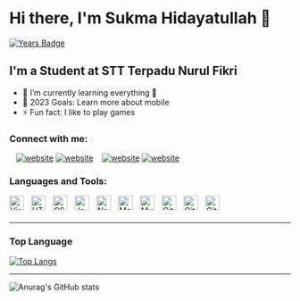 # Hi there, I'm Sukma Hidayatullah 👋 
[![Years Badge](https://badges.pufler.dev/years/{larven313})](https://badges.pufler.dev)

## I'm a Student at STT Terpadu Nurul Fikri

- 🌱 I’m currently learning everything 🤣
- 🥅 2023 Goals: Learn more about mobile
- ⚡ Fun fact: I like to play games

### Connect with me:

&nbsp;&nbsp;
[![website](./img/linkedin-light.svg)](https://linkedin.com/in/codeSTACKr#gh-light-mode-only)
[![website](./img/linkedin-dark.svg)](https://linkedin.com/in/codeSTACKr#gh-dark-mode-only)
&nbsp;&nbsp;
[![website](./img/instagram-light.svg)](https://instagram.com/sukmax313#gh-light-mode-only)
[![website](./img/instagram-dark.svg)](https://instagram.com/sukmax313#gh-dark-mode-only)

### Languages and Tools:

<img align="left" alt="Visual Studio Code" width="26px" src="https://cdn.jsdelivr.net/gh/devicons/devicon/icons/vscode/vscode-original.svg" style="padding-right:10px;" />
<img align="left" alt="HTML5" width="26px" src="https://cdn.jsdelivr.net/gh/devicons/devicon/icons/html5/html5-original.svg" style="padding-right:10px;" />
<img align="left" alt="CSS3" width="26px" src="https://cdn.jsdelivr.net/gh/devicons/devicon/icons/css3/css3-original.svg" style="padding-right:10px;" />
<img align="left" alt="JavaScript" width="26px" src="https://cdn.jsdelivr.net/gh/devicons/devicon/icons/javascript/javascript-original.svg" style="padding-right:10px;" />
<img align="left" alt="Node.js" width="26px" src="https://cdn.jsdelivr.net/gh/devicons/devicon/icons/nodejs/nodejs-original.svg" style="padding-right:10px;" />
<img align="left" alt="MongoDB" width="26px" src="https://cdn.jsdelivr.net/gh/devicons/devicon/icons/mongodb/mongodb-original.svg" style="padding-right:10px;" />
<img align="left" alt="MySQL" width="26px" src="https://cdn.jsdelivr.net/gh/devicons/devicon/icons/mysql/mysql-original.svg" style="padding-right:10px;" />
<img align="left" alt="Git" width="26px" src="https://cdn.jsdelivr.net/gh/devicons/devicon/icons/git/git-original.svg" style="padding-right:10px;" />
<img align="left" alt="Git" width="26px" src="https://cdn.jsdelivr.net/gh/devicons/devicon/icons/java/java-original-wordmark.svg" style="padding-right:10px;" />
<img align="left" alt="Git" width="26px" src="https://cdn.jsdelivr.net/gh/devicons/devicon/icons/androidstudio/androidstudio-original.svg" style="padding-right:10px;" />


<br />
<br />

---
### Top Language
[![Top Langs](https://github-readme-stats.vercel.app/api/top-langs/?username=larven313)](https://github.com/anuraghazra/github-readme-stats)

---
![Anurag's GitHub stats](https://github-readme-stats.vercel.app/api?username=larven313&show_icons=true&theme=transparent)

[instagram]: https://instagram.com/sukmax313
[linkedin]: https://www.linkedin.com/in/sukma-hidayatullah-74a715220/
